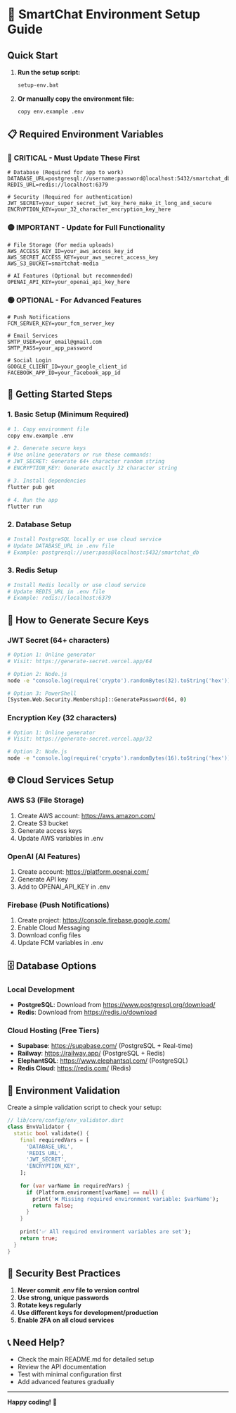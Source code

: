 # 🔧 SmartChat Environment Setup Guide

## Quick Start

1. **Run the setup script:**
   ```bash
   setup-env.bat
   ```

2. **Or manually copy the environment file:**
   ```bash
   copy env.example .env
   ```

## 📋 Required Environment Variables

### 🔴 **CRITICAL - Must Update These First**

```env
# Database (Required for app to work)
DATABASE_URL=postgresql://username:password@localhost:5432/smartchat_db
REDIS_URL=redis://localhost:6379

# Security (Required for authentication)
JWT_SECRET=your_super_secret_jwt_key_here_make_it_long_and_secure
ENCRYPTION_KEY=your_32_character_encryption_key_here
```

### 🟡 **IMPORTANT - Update for Full Functionality**

```env
# File Storage (For media uploads)
AWS_ACCESS_KEY_ID=your_aws_access_key_id
AWS_SECRET_ACCESS_KEY=your_aws_secret_access_key
AWS_S3_BUCKET=smartchat-media

# AI Features (Optional but recommended)
OPENAI_API_KEY=your_openai_api_key_here
```

### 🟢 **OPTIONAL - For Advanced Features**

```env
# Push Notifications
FCM_SERVER_KEY=your_fcm_server_key

# Email Services
SMTP_USER=your_email@gmail.com
SMTP_PASS=your_app_password

# Social Login
GOOGLE_CLIENT_ID=your_google_client_id
FACEBOOK_APP_ID=your_facebook_app_id
```

## 🚀 Getting Started Steps

### 1. **Basic Setup (Minimum Required)**
```bash
# 1. Copy environment file
copy env.example .env

# 2. Generate secure keys
# Use online generators or run these commands:
# JWT_SECRET: Generate 64+ character random string
# ENCRYPTION_KEY: Generate exactly 32 character string

# 3. Install dependencies
flutter pub get

# 4. Run the app
flutter run
```

### 2. **Database Setup**
```bash
# Install PostgreSQL locally or use cloud service
# Update DATABASE_URL in .env file
# Example: postgresql://user:pass@localhost:5432/smartchat_db
```

### 3. **Redis Setup**
```bash
# Install Redis locally or use cloud service
# Update REDIS_URL in .env file
# Example: redis://localhost:6379
```

## 🔑 **How to Generate Secure Keys**

### JWT Secret (64+ characters)
```bash
# Option 1: Online generator
# Visit: https://generate-secret.vercel.app/64

# Option 2: Node.js
node -e "console.log(require('crypto').randomBytes(32).toString('hex'))"

# Option 3: PowerShell
[System.Web.Security.Membership]::GeneratePassword(64, 0)
```

### Encryption Key (32 characters)
```bash
# Option 1: Online generator
# Visit: https://generate-secret.vercel.app/32

# Option 2: Node.js
node -e "console.log(require('crypto').randomBytes(16).toString('hex'))"
```

## 🌐 **Cloud Services Setup**

### AWS S3 (File Storage)
1. Create AWS account: https://aws.amazon.com/
2. Create S3 bucket
3. Generate access keys
4. Update AWS variables in .env

### OpenAI (AI Features)
1. Create account: https://platform.openai.com/
2. Generate API key
3. Add to OPENAI_API_KEY in .env

### Firebase (Push Notifications)
1. Create project: https://console.firebase.google.com/
2. Enable Cloud Messaging
3. Download config files
4. Update FCM variables in .env

## 🗄️ **Database Options**

### Local Development
- **PostgreSQL**: Download from https://www.postgresql.org/download/
- **Redis**: Download from https://redis.io/download

### Cloud Hosting (Free Tiers)
- **Supabase**: https://supabase.com/ (PostgreSQL + Real-time)
- **Railway**: https://railway.app/ (PostgreSQL + Redis)
- **ElephantSQL**: https://www.elephantsql.com/ (PostgreSQL)
- **Redis Cloud**: https://redis.com/ (Redis)

## 🔧 **Environment Validation**

Create a simple validation script to check your setup:

```dart
// lib/core/config/env_validator.dart
class EnvValidator {
  static bool validate() {
    final requiredVars = [
      'DATABASE_URL',
      'REDIS_URL', 
      'JWT_SECRET',
      'ENCRYPTION_KEY',
    ];
    
    for (var varName in requiredVars) {
      if (Platform.environment[varName] == null) {
        print('❌ Missing required environment variable: $varName');
        return false;
      }
    }
    
    print('✅ All required environment variables are set');
    return true;
  }
}
```

## 🚨 **Security Best Practices**

1. **Never commit .env file to version control**
2. **Use strong, unique passwords**
3. **Rotate keys regularly**
4. **Use different keys for development/production**
5. **Enable 2FA on all cloud services**

## 📞 **Need Help?**

- Check the main README.md for detailed setup
- Review the API documentation
- Test with minimal configuration first
- Add advanced features gradually

---

**Happy coding!** 🚀
